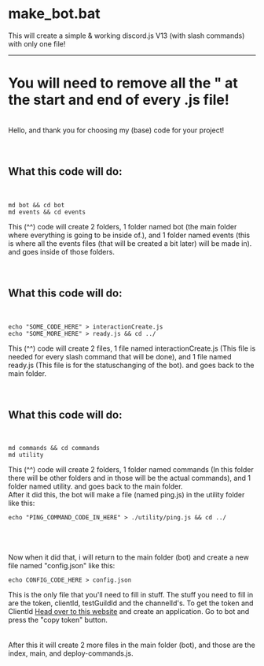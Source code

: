 # make_bot.bat
This will create a simple &amp; working discord.js V13 (with slash commands) with only one file!

* * *

<h1>You will need to remove all the " at the start and end of every .js file!</h1>
<br>
Hello, and thank you for choosing my (base) code for your project!<br><br><br>
<h2>What this code will do:</h2><br>
<pre><code>md bot && cd bot
md events && cd events</code></pre>
This (^^) code will create 2 folders, 1 folder named bot (the main folder where everything is going to be inside of.), and 1 folder named events (this is where all the events files (that will be created a bit later) will be made in). and goes inside of those folders.<br> <br><br>
<h2>What this code will do:</h2>
<br>
<pre><code>echo "SOME_CODE_HERE" > interactionCreate.js
echo "SOME_MORE_HERE" > ready.js && cd ../
</code></pre>
This (^^) code will create 2 files, 1 file named interactionCreate.js (This file is needed for every slash command that will be done), and 1 file named ready.js (This file is for the statuschanging of the bot). and goes back to the main folder.<br> <br><br>
<h2>What this code will do:</h2>
<br>
<pre><code>md commands && cd commands
md utility
</code></pre>
This (^^) code will create 2 folders, 1 folder named commands (In this folder there will be other folders and in those will be the actual commands), and 1 folder named utility. and goes back to the main folder.
<br>
After it did this, the bot will make a file (named ping.js) in the utility folder like this:<br>
<pre><code>echo "PING_COMMAND_CODE_IN_HERE" > ./utility/ping.js && cd ../</code></pre><br><br><br>
Now when it did that, i will return to the main folder (bot) and create a new file named "config.json" like this:
<pre><code>echo CONFIG_CODE_HERE > config.json
</code></pre>
This is the only file that you'll need to fill in stuff. The stuff you need to fill in are the token, clientId, testGuildId and the channelId's. To get the token and ClientId <a href="https://canary.discord.com/developers" title="discord.com/developers">Head over to this website</a> and create an application. Go to bot and press the "copy token" button. <br> <br><br>
After this it will create 2 more files in the main folder (bot), and those are the index, main, and deploy-commands.js.

